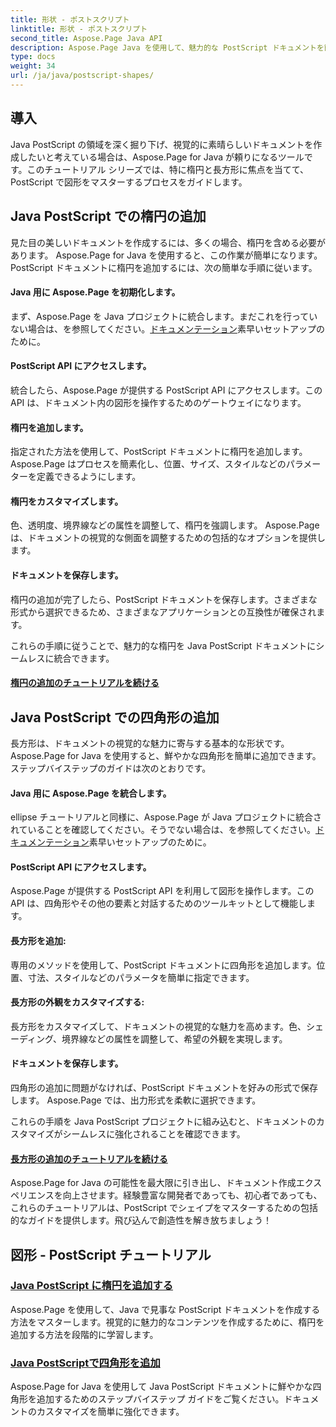 ```yaml
---
title: 形状 - ポストスクリプト
linktitle: 形状 - ポストスクリプト
second_title: Aspose.Page Java API
description: Aspose.Page Java を使用して、魅力的な PostScript ドキュメントを簡単に作成します。楕円と長方形を追加して、視覚的に魅力的なコンテンツを作成するチュートリアルを詳しく見てみましょう。
type: docs
weight: 34
url: /ja/java/postscript-shapes/
---
```


## 導入

Java PostScript の領域を深く掘り下げ、視覚的に素晴らしいドキュメントを作成したいと考えている場合は、Aspose.Page for Java が頼りになるツールです。このチュートリアル シリーズでは、特に楕円と長方形に焦点を当てて、PostScript で図形をマスターするプロセスをガイドします。

## Java PostScript での楕円の追加

見た目の美しいドキュメントを作成するには、多くの場合、楕円を含める必要があります。 Aspose.Page for Java を使用すると、この作業が簡単になります。 PostScript ドキュメントに楕円を追加するには、次の簡単な手順に従います。

#### Java 用に Aspose.Page を初期化します。

まず、Aspose.Page を Java プロジェクトに統合します。まだこれを行っていない場合は、を参照してください。[ドキュメンテーション](https://reference.aspose.com/page/java/)素早いセットアップのために。

#### PostScript API にアクセスします。
統合したら、Aspose.Page が提供する PostScript API にアクセスします。この API は、ドキュメント内の図形を操作するためのゲートウェイになります。

#### 楕円を追加します。
指定された方法を使用して、PostScript ドキュメントに楕円を追加します。 Aspose.Page はプロセスを簡素化し、位置、サイズ、スタイルなどのパラメーターを定義できるようにします。

#### 楕円をカスタマイズします。
色、透明度、境界線などの属性を調整して、楕円を強調します。 Aspose.Page は、ドキュメントの視覚的な側面を調整するための包括的なオプションを提供します。

#### ドキュメントを保存します。
楕円の追加が完了したら、PostScript ドキュメントを保存します。さまざまな形式から選択できるため、さまざまなアプリケーションとの互換性が確保されます。

これらの手順に従うことで、魅力的な楕円を Java PostScript ドキュメントにシームレスに統合できます。

#### [楕円の追加のチュートリアルを続ける](./add-ellipse/)

## Java PostScript での四角形の追加

長方形は、ドキュメントの視覚的な魅力に寄与する基本的な形状です。 Aspose.Page for Java を使用すると、鮮やかな四角形を簡単に追加できます。ステップバイステップのガイドは次のとおりです。

#### Java 用に Aspose.Page を統合します。
 ellipse チュートリアルと同様に、Aspose.Page が Java プロジェクトに統合されていることを確認してください。そうでない場合は、を参照してください。[ドキュメンテーション](https://reference.aspose.com/page/java/)素早いセットアップのために。

#### PostScript API にアクセスします。
Aspose.Page が提供する PostScript API を利用して図形を操作します。この API は、四角形やその他の要素と対話するためのツールキットとして機能します。

#### 長方形を追加:
専用のメソッドを使用して、PostScript ドキュメントに四角形を追加します。位置、寸法、スタイルなどのパラメータを簡単に指定できます。

#### 長方形の外観をカスタマイズする:
長方形をカスタマイズして、ドキュメントの視覚的な魅力を高めます。色、シェーディング、境界線などの属性を調整して、希望の外観を実現します。

#### ドキュメントを保存します。
四角形の追加に問題がなければ、PostScript ドキュメントを好みの形式で保存します。 Aspose.Page では、出力形式を柔軟に選択できます。

これらの手順を Java PostScript プロジェクトに組み込むと、ドキュメントのカスタマイズがシームレスに強化されることを確認できます。

#### [長方形の追加のチュートリアルを続ける](./add-rectangle/)

Aspose.Page for Java の可能性を最大限に引き出し、ドキュメント作成エクスペリエンスを向上させます。経験豊富な開発者であっても、初心者であっても、これらのチュートリアルは、PostScript でシェイプをマスターするための包括的なガイドを提供します。飛び込んで創造性を解き放ちましょう！
## 図形 - PostScript チュートリアル
### [Java PostScript に楕円を追加する](./add-ellipse/)
Aspose.Page を使用して、Java で見事な PostScript ドキュメントを作成する方法をマスターします。視覚的に魅力的なコンテンツを作成するために、楕円を追加する方法を段階的に学習します。
### [Java PostScriptで四角形を追加](./add-rectangle/)
Aspose.Page for Java を使用して Java PostScript ドキュメントに鮮やかな四角形を追加するためのステップバイステップ ガイドをご覧ください。ドキュメントのカスタマイズを簡単に強化できます。